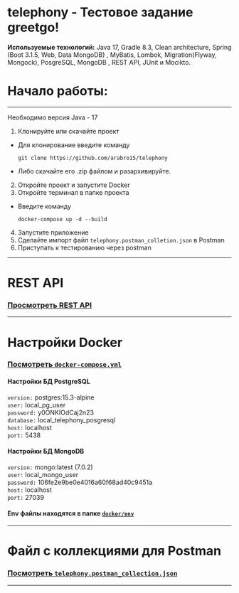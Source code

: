 # telephony - Тестовое задание greetgo!
 
**Используемые технологий:** Java 17, Gradle 8.3, Clean architecture, Spring (Boot 3.1.5, Web, Data MongoDB) , MyBatis, 
Lombok, Migration(Flyway, Mongock), PosgreSQL, MongoDB , REST API, JUnit и Mocikto.

# Начало работы:
---
Необходимо версия Java - 17 
1. Клонируйте или скачайте проект 

  - Для клонирование введите команду
    ```
    git clone https://github.com/arabro15/telephony
    ```
  - Либо скачайте его .zip файлом и разархивируйте. 
  
2. Откройте проект и запустите Docker
3. Откройте терминал в папке проекта

  - Введите команду
    ```docker
    docker-compose up -d --build
    ```
    
4. Запустите приложение
5. Сделайте импорт файл `telephony.postman_colletion.json` в Postman
6. Приступать к тестированию через postman

---
# REST API  
### [Просмотреть REST API](RESTAPI.md)
---
# Настройки Docker
### [Посмотреть `docker-compose.yml`](docker-compose.yml)
#### Настройки БД PostgreSQL
`version:` postgres:15.3-alpine <br />
`user:` local_pg_user <br />
`password:` y0ONKIOdCaj2n23 <br />
`database:` local_telephony_posgresql <br />
`host:` localhost <br />
`port:` 5438 <br />
#### Настройки БД MongoDB
`version:` mongo:latest (7.0.2) <br />
`user:` local_mongo_user <br />
`password:` 106fe2e9be0e4016a60f68ad40c9451a <br />
`host:` localhost <br />
`port:` 27039 <br />
#### Env файлы находятся в папке [`docker/env`](docker/env)
---
# Файл с коллекциями для Postman
### [Посмотреть `telephony.postman_collection.json`](telephony.postman_collection.json)
---
